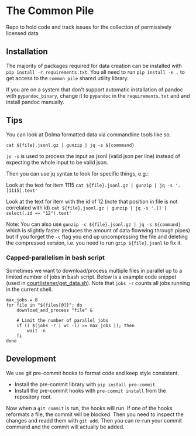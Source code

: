 # The Common Pile

Repo to hold code and track issues for the collection of permissively licensed data

## Installation

The majority of packages required for data creation can be installed with `pip install -r requirements.txt`. You all need to run `pip install -e .` to get access to the `common_pile` shared utility library.

If you are on a system that don't support automatic installation of pandoc with `pypandoc_binary`, change it to `pypandoc` in the `requirements.txt` and and install pandoc manually.

## Tips

You can look at Dolma formatted data via commandline tools like so.

```
cat ${file}.jsonl.gz | gunzip | jq -s ${commmand}
```

`js -s` is used to process the input as jsonl (valid json per line) instead of expecting the whole input to be valid json.

Then you can use jq syntax to look for specific things, e.g.:

Look at the text for item 1115 `cat ${file}.jsonl.gz | gunzip | jq -s '.[1115].text'`

Look at the text for item with the id of 12 (note that position in file is not correlated with id) `cat ${file}.jsonl.gz | gunzip | jq -s '.[] | select(.id == "12").text'`

Note: You can also use `gunzip -c ${file}.jsonl.gz | jq -s ${command}` which is slightly faster (reduces the amount of  data flowwing through pipes) but if you forget the `-c` flag you end up uncompressing the file and deleting the compressed version, i.e. you need to run `gzip ${file}.jsonl` to fix it.

### Capped-parallelism in bash script
Sometimes we want to download/process multiple files in parallel up to a limited number of jobs in bash script.
Below is a example code snippet (used in [courtlistener/get_data.sh](courtlistener/get_data.sh)).
Note that `jobs -r` counts all jobs running in the current shell.

````
max_jobs = 8
for file in "${files[@]}"; do
    download_and_process "file" &

    # Limit the number of parallel jobs
    if (( $(jobs -r | wc -l) >= max_jobs )); then
        wait -n
    fi
done
````
## Development

We use git pre-commit hooks to format code and keep style consistent.

* Install the pre-commit library with `pip install pre-commit`.
* Install the pre-commit hooks with `pre-commit install` from the repository root.

Now when a `git commit` is run, the hooks will run. If one of the hooks reformats a file, the commit will be blocked. Then you need to inspect the changes and readd them with `git add`. Then you can re-run your commit command and the commit will actually be added.
